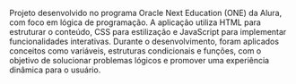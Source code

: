 Projeto desenvolvido no programa Oracle Next Education (ONE) da Alura, com foco em lógica de programação. A aplicação utiliza HTML para estruturar o conteúdo, CSS para estilização e JavaScript para implementar funcionalidades interativas. Durante o desenvolvimento, foram aplicados conceitos como variáveis, estruturas condicionais e funções, com o objetivo de solucionar problemas lógicos e promover uma experiência dinâmica para o usuário.
